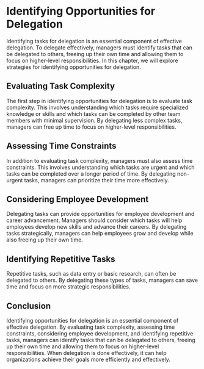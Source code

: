 # Identifying Opportunities for Delegation

Identifying tasks for delegation is an essential component of effective delegation. To delegate effectively, managers must identify tasks that can be delegated to others, freeing up their own time and allowing them to focus on higher-level responsibilities. In this chapter, we will explore strategies for identifying opportunities for delegation.

Evaluating Task Complexity
--------------------------

The first step in identifying opportunities for delegation is to evaluate task complexity. This involves understanding which tasks require specialized knowledge or skills and which tasks can be completed by other team members with minimal supervision. By delegating less complex tasks, managers can free up time to focus on higher-level responsibilities.

Assessing Time Constraints
--------------------------

In addition to evaluating task complexity, managers must also assess time constraints. This involves understanding which tasks are urgent and which tasks can be completed over a longer period of time. By delegating non-urgent tasks, managers can prioritize their time more effectively.

Considering Employee Development
--------------------------------

Delegating tasks can provide opportunities for employee development and career advancement. Managers should consider which tasks will help employees develop new skills and advance their careers. By delegating tasks strategically, managers can help employees grow and develop while also freeing up their own time.

Identifying Repetitive Tasks
----------------------------

Repetitive tasks, such as data entry or basic research, can often be delegated to others. By delegating these types of tasks, managers can save time and focus on more strategic responsibilities.

Conclusion
----------

Identifying opportunities for delegation is an essential component of effective delegation. By evaluating task complexity, assessing time constraints, considering employee development, and identifying repetitive tasks, managers can identify tasks that can be delegated to others, freeing up their own time and allowing them to focus on higher-level responsibilities. When delegation is done effectively, it can help organizations achieve their goals more efficiently and effectively.
